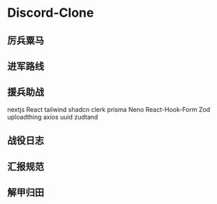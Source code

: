 # Discord-Clone

## 厉兵粟马

## 进军路线

## 援兵助战
nextjs
React
tailwind
shadcn
clerk
prisma
Neno
React-Hook-Form
Zod
uploadthing
axios
uuid
zudtand

## 战役日志

## 汇报规范

## 解甲归田
